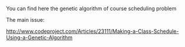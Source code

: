 You can find here the genetic algorithm of course scheduling problem

The main issue:

http://www.codeproject.com/Articles/23111/Making-a-Class-Schedule-Using-a-Genetic-Algorithm

